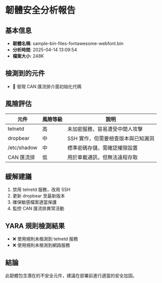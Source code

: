 # 韌體安全分析報告

## 基本信息

- **韌體名稱**: sample-bin-files-fontawesome-webfont.bin
- **分析時間**: 2025-04-14 13:09:54
- **檔案大小**: 248K

## 檢測到的元件

- 📡 發現 CAN 匯流排介面初始化代碼

## 風險評估

| 元件        | 風險等級 | 說明                               |
| ----------- | -------- | ---------------------------------- |
| telnetd     | 高       | 未加密服務，容易遭受中間人攻擊     |
| dropbear    | 中       | SSH 實作，但需要檢查版本與已知漏洞 |
| /etc/shadow | 中       | 標準密碼存儲，需確認權限設置       |
| CAN 匯流排  | 低       | 用於車載通訊，但無法遠程存取       |

## 緩解建議

1. 禁用 telnetd 服務，改用 SSH
2. 更新 dropbear 至最新版本
3. 確保敏感檔案適當保護
4. 監控 CAN 匯流排異常活動

## YARA 規則檢測結果

- ❌ 使用規則未檢測到 telnetd 服務
- ❌ 使用規則未檢測到網路服務

## 結論

此韌體包含潛在的不安全元件，建議在部署前進行適當的安全加固。
